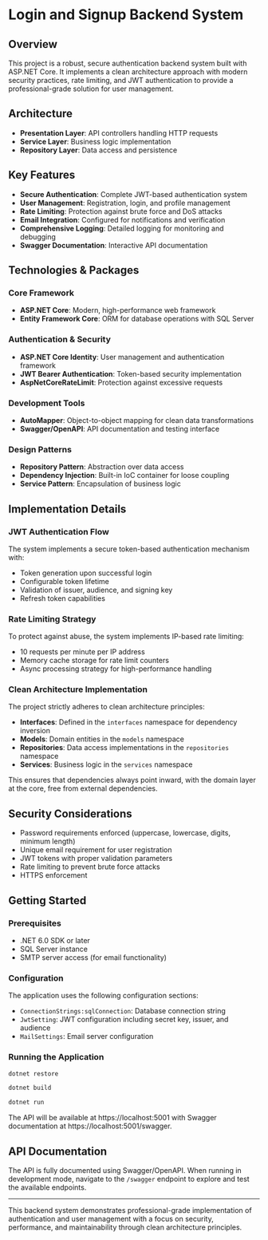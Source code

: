 # Login and Signup Backend System

## Overview

This project is a robust, secure authentication backend system built with ASP.NET Core. It implements a clean architecture approach with modern security practices, rate limiting, and JWT authentication to provide a professional-grade solution for user management.

## Architecture

- **Presentation Layer**: API controllers handling HTTP requests
- **Service Layer**: Business logic implementation
- **Repository Layer**: Data access and persistence


## Key Features

- **Secure Authentication**: Complete JWT-based authentication system
- **User Management**: Registration, login, and profile management
- **Rate Limiting**: Protection against brute force and DoS attacks
- **Email Integration**: Configured for notifications and verification
- **Comprehensive Logging**: Detailed logging for monitoring and debugging
- **Swagger Documentation**: Interactive API documentation

## Technologies & Packages

### Core Framework
- **ASP.NET Core**: Modern, high-performance web framework
- **Entity Framework Core**: ORM for database operations with SQL Server

### Authentication & Security
- **ASP.NET Core Identity**: User management and authentication framework
- **JWT Bearer Authentication**: Token-based security implementation
- **AspNetCoreRateLimit**: Protection against excessive requests

### Development Tools
- **AutoMapper**: Object-to-object mapping for clean data transformations
- **Swagger/OpenAPI**: API documentation and testing interface

### Design Patterns
- **Repository Pattern**: Abstraction over data access
- **Dependency Injection**: Built-in IoC container for loose coupling
- **Service Pattern**: Encapsulation of business logic

## Implementation Details

### JWT Authentication Flow

The system implements a secure token-based authentication mechanism with:
- Token generation upon successful login
- Configurable token lifetime
- Validation of issuer, audience, and signing key
- Refresh token capabilities

### Rate Limiting Strategy

To protect against abuse, the system implements IP-based rate limiting:
- 10 requests per minute per IP address
- Memory cache storage for rate limit counters
- Async processing strategy for high-performance handling

### Clean Architecture Implementation

The project strictly adheres to clean architecture principles:
- **Interfaces**: Defined in the `interfaces` namespace for dependency inversion
- **Models**: Domain entities in the `models` namespace
- **Repositories**: Data access implementations in the `repositories` namespace
- **Services**: Business logic in the `services` namespace

This ensures that dependencies always point inward, with the domain layer at the core, free from external dependencies.

## Security Considerations

- Password requirements enforced (uppercase, lowercase, digits, minimum length)
- Unique email requirement for user registration
- JWT tokens with proper validation parameters
- Rate limiting to prevent brute force attacks
- HTTPS enforcement

## Getting Started

### Prerequisites
- .NET 6.0 SDK or later
- SQL Server instance
- SMTP server access (for email functionality)

### Configuration

The application uses the following configuration sections:
- `ConnectionStrings:sqlConnection`: Database connection string
- `JwtSetting`: JWT configuration including secret key, issuer, and audience
- `MailSettings`: Email server configuration

### Running the Application

```bash
dotnet restore
```

```bash
dotnet build
```

```bash
dotnet run
```

The API will be available at https://localhost:5001 with Swagger documentation at https://localhost:5001/swagger.

## API Documentation

The API is fully documented using Swagger/OpenAPI. When running in development mode, navigate to the `/swagger` endpoint to explore and test the available endpoints.

---

This backend system demonstrates professional-grade implementation of authentication and user management with a focus on security, performance, and maintainability through clean architecture principles.
